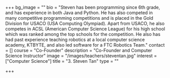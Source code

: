 +++
bg_image = ""
bio = "Steven has been programming since 6th grade, and has experience in both Java and Python. He has also competed in many competitive programming competitions and is placed in the Gold Division for USACO (USA Computing Olympiad). Apart from USACO, he also competes in ACSL (American Computer Science League) for his high school which was ranked among the top schools for the competition. He also has had past experience teaching robotics at a local computer science academy, KTBYTE, and also led software for a FTC Robotics Team."
contact = []
course = "Co-Founder"
description = "Co-Founder and Computer Science Instructor"
image = "/images/teachers/steventan.jpg"
interest = ["Computer Science"]
title = "3. Steven Tan"
type = ""

+++

